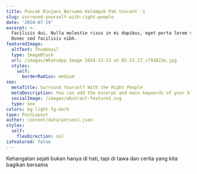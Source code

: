 ```yaml
---
title: Puncak Rinjani Bersama Kelompok Pak Vincent -1
slug: surround-yourself-with-right-people
date: '2024-07-19'
excerpt: >-
  Facilisis dui. Nulla molestie risus in mi dapibus, eget porta lorem semper.
  Donec sed facilisis nibh.
featuredImage:
  altText: Thumbnail
  type: ImageBlock
  url: /images/WhatsApp Image 2024-12-13 at 02.53.27_c793822e.jpg
  styles:
    self:
      borderRadius: medium
seo:
  metaTitle: Surround Yourself With the Right People
  metaDescription: You can add the excerpt and main keywords of your blog post here.
  socialImage: /images/abstract-feature1.svg
  type: Seo
colors: bg-light-fg-dark
type: PostLayout
author: content/data/person1.json
styles:
  self:
    flexDirection: col
isFeatured: false
---
```


Kehangatan sejati bukan hanya di hati, tapi di tawa dan cerita yang kita bagikan bersama

